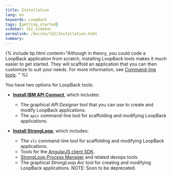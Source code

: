 ```yaml
---
title: Installation
lang: en
keywords: LoopBack
tags: [getting_started]
sidebar: lb2_sidebar
permalink: /doc/en/lb2/Installation.html
summary:
---
```


{% include tip.html content="Although in theory, you could code a LoopBack
application from scratch, installing LoopBack tools makes it much easier to get
started.  They will scaffold an application that you can then customize to suit
your needs.  For more information, see [Command-line tools](Command-line-tools.html).
" %}

You have two options for LoopBack tools:

- **[Install IBM API Connect](Installing-IBM-API-Connect.html)**, which includes:
  - The graphical _API Designer_ tool that you can use to create and modify LoopBack applications.
  - The `apic` command-line tool for scaffolding and modifying LoopBack applications.

- **[Install StrongLoop](Installing-StrongLoop.html)**, which includes:
  - The `slc` command-line tool for scaffolding and modifying LoopBack applications.
  - Tools for the [AngularJS client SDK](AngularJS-JavaScript-SDK.html).
  - [StrongLoop Process Manager](http://strong-pm.io/) and related devops tools.
  - The graphical _StrongLoop Arc_ tool for creating and modifying LoopBack applications. NOTE: Soon to be deprecated.
